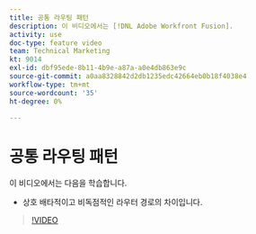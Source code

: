 ```yaml
---
title: 공통 라우팅 패턴
description: 이 비디오에서는 [!DNL Adobe Workfront Fusion].
activity: use
doc-type: feature video
team: Technical Marketing
kt: 9014
exl-id: dbf95ede-8b11-4b9e-a87a-a0e4db863e9c
source-git-commit: a0aa8328842d2db1235edc42664eb0b18f4038e4
workflow-type: tm+mt
source-wordcount: '35'
ht-degree: 0%

---
```


# 공통 라우팅 패턴

이 비디오에서는 다음을 학습합니다.

* 상호 배타적이고 비독점적인 라우터 경로의 차이입니다.

>[!VIDEO](https://video.tv.adobe.com/v/335273/?quality=12)
